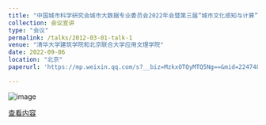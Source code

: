 ```yaml
---
title: "中国城市科学研究会城市大数据专业委员会2022年会暨第三届“城市文化感知与计算”学术研讨会"
collection: 会议宣讲
type: "会议"
permalink: /talks/2012-03-01-talk-1
venue: "清华大学建筑学院和北京联合大学应用文理学院"
date: 2022-09-06
location: "北京"
paperurl: 'https://mp.weixin.qq.com/s?__biz=MzkxOTQyMTQ5Ng==&mid=2247483912&idx=1&sn=22fcecc4847d7a485811c076754829d2&chksm=c1a3155ff6d49c49829a4cd43721b095dde41b3f7024f33e92e70cadd5a4fdc4925bf2e96311#rd'

---
```

![image](https://user-images.githubusercontent.com/33396220/200170548-fc2c7f47-c459-4f57-bff7-3be340b1375f.png)

[查看内容](https://mp.weixin.qq.com/s?__biz=MzkxOTQyMTQ5Ng==&mid=2247483912&idx=1&sn=22fcecc4847d7a485811c076754829d2&chksm=c1a3155ff6d49c49829a4cd43721b095dde41b3f7024f33e92e70cadd5a4fdc4925bf2e96311#rd)
